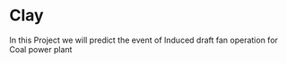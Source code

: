 # Clay
In this Project we will predict the event of Induced draft fan operation for Coal power plant 
